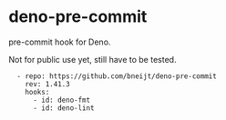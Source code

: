 # deno-pre-commit

pre-commit hook for Deno.

Not for public use yet, still have to be tested.

```
  - repo: https://github.com/bneijt/deno-pre-commit
    rev: 1.41.3
    hooks:
      - id: deno-fmt
      - id: deno-lint
```
